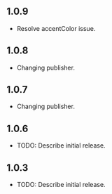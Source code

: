 
## 1.0.9
* Resolve accentColor issue.

## 1.0.8
* Changing publisher.

## 1.0.7
* Changing publisher.

## 1.0.6
* TODO: Describe initial release.

## 1.0.3
* TODO: Describe initial release.
